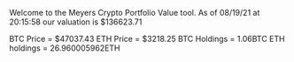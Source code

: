 Welcome to the Meyers Crypto Portfolio Value tool. 
As of 08/19/21 at 20:15:58 our valuation is $136623.71 

BTC Price = $47037.43
 ETH Price = $3218.25
BTC Holdings = 1.06BTC
 ETH holdings = 26.960005962ETH 
